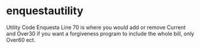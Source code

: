 # enquestautility
Utility Code Enquesta
Line 70 is where you would add or remove Current and Over30 if you want a forgiveness program to include the whole bill, only Over60 ect.
